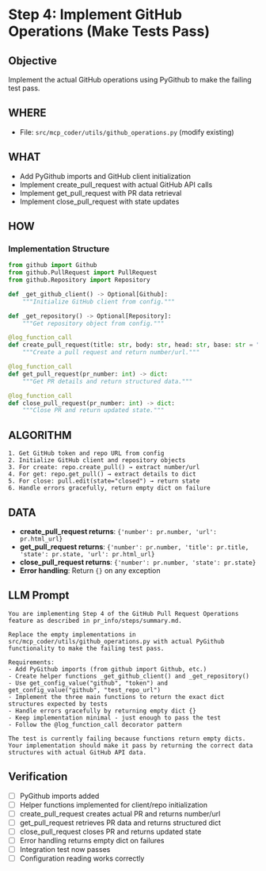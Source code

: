 # Step 4: Implement GitHub Operations (Make Tests Pass)

## Objective
Implement the actual GitHub operations using PyGithub to make the failing test pass.

## WHERE
- File: `src/mcp_coder/utils/github_operations.py` (modify existing)

## WHAT
- Add PyGithub imports and GitHub client initialization
- Implement create_pull_request with actual GitHub API calls
- Implement get_pull_request with PR data retrieval
- Implement close_pull_request with state updates

## HOW
### Implementation Structure
```python
from github import Github
from github.PullRequest import PullRequest
from github.Repository import Repository

def _get_github_client() -> Optional[Github]:
    """Initialize GitHub client from config."""

def _get_repository() -> Optional[Repository]:
    """Get repository object from config."""

@log_function_call
def create_pull_request(title: str, body: str, head: str, base: str = "main") -> dict:
    """Create a pull request and return number/url."""

@log_function_call  
def get_pull_request(pr_number: int) -> dict:
    """Get PR details and return structured data."""

@log_function_call
def close_pull_request(pr_number: int) -> dict:
    """Close PR and return updated state."""
```

## ALGORITHM
```
1. Get GitHub token and repo URL from config
2. Initialize GitHub client and repository objects
3. For create: repo.create_pull() → extract number/url
4. For get: repo.get_pull() → extract details to dict
5. For close: pull.edit(state="closed") → return state
6. Handle errors gracefully, return empty dict on failure
```

## DATA
- **create_pull_request returns**: `{'number': pr.number, 'url': pr.html_url}`
- **get_pull_request returns**: `{'number': pr.number, 'title': pr.title, 'state': pr.state, 'url': pr.html_url}`
- **close_pull_request returns**: `{'number': pr.number, 'state': pr.state}`
- **Error handling**: Return `{}` on any exception

## LLM Prompt
```
You are implementing Step 4 of the GitHub Pull Request Operations feature as described in pr_info/steps/summary.md.

Replace the empty implementations in src/mcp_coder/utils/github_operations.py with actual PyGithub functionality to make the failing test pass.

Requirements:
- Add PyGithub imports (from github import Github, etc.)
- Create helper functions _get_github_client() and _get_repository()
- Use get_config_value("github", "token") and get_config_value("github", "test_repo_url")
- Implement the three main functions to return the exact dict structures expected by tests
- Handle errors gracefully by returning empty dict {} 
- Keep implementation minimal - just enough to pass the test
- Follow the @log_function_call decorator pattern

The test is currently failing because functions return empty dicts. Your implementation should make it pass by returning the correct data structures with actual GitHub API data.
```

## Verification
- [ ] PyGithub imports added
- [ ] Helper functions implemented for client/repo initialization
- [ ] create_pull_request creates actual PR and returns number/url
- [ ] get_pull_request retrieves PR data and returns structured dict
- [ ] close_pull_request closes PR and returns updated state
- [ ] Error handling returns empty dict on failures
- [ ] Integration test now passes
- [ ] Configuration reading works correctly
